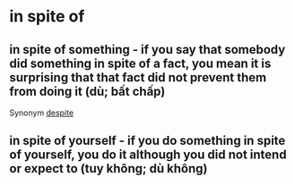 # in spite of

## in spite of something - if you say that somebody did something in spite of a fact, you mean it is surprising that that fact did not prevent them from doing it (dù; bất chấp)

Synonym [despite](../vocabulary/d/despite-p.md#used-to-show-that-something-happened-or-is-true-although-something-else-might-have-happened-to-prevent-it-dù-dù-cho-mặc-mặc-dù-mặc-cho)

## in spite of yourself - if you do something in spite of yourself, you do it although you did not intend or expect to (tuy không; dù không)
